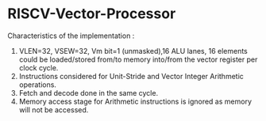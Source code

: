 # RISCV-Vector-Processor
Characteristics of the implementation :

1. VLEN=32, VSEW=32, Vm bit=1 (unmasked),16 ALU lanes, 16 elements could be loaded/stored from/to memory into/from the vector register per clock cycle.
2. Instructions considered for Unit-Stride and Vector Integer Arithmetic operations.
3. Fetch and decode done in the same cycle.
4. Memory access stage for Arithmetic instructions is ignored as memory will not be accessed.
